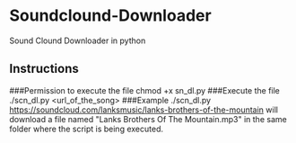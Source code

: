 # Soundclound-Downloader
Sound Clound Downloader in python
## Instructions
###Permission to execute the file
chmod +x sn_dl.py
###Execute the file
./scn_dl.py <url_of_the_song>
###Example
./scn_dl.py https://soundcloud.com/lanksmusic/lanks-brothers-of-the-mountain will download a file named "Lanks Brothers Of The Mountain.mp3" in the same folder where the script is being executed.
